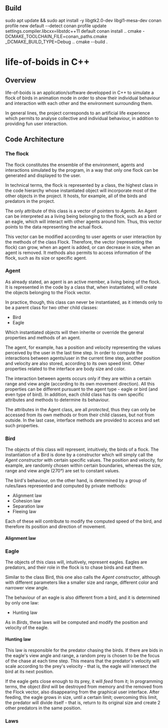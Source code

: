 ## Build

sudo apt update && sudo apt install -y libgtk2.0-dev libgl1-mesa-dev
conan profile new default --detect
conan profile update settings.compiler.libcxx=libstdc++11 default
conan install ..
cmake -DCMAKE_TOOLCHAIN_FILE=conan_paths.cmake _DCMAKE_BUILD_TYPE=Debug ..
cmake --build .

# life-of-boids in C++

## Overview

life-of-boids is an application/software developped in C++ to simulate a flock of birds in animation mode in order to show their individual behaviour and interaction with each other and the environment surrounding them.

In general lines, the project corresponds to an artificial life experience which permits to analyse collective and individual behaviour, in addition to providing fun user interaction.


## Code Architecture

### The flock

The flock constitutes the ensemble of the environment, agents and interactions simulated by the program, in a way that only one flock can be generated and displayed to the user.

In technical terms, the flock is represented by a class, the highest class in the code hierarchy whose instantiated object will incorporate most of the other objects in the project. It hosts, for example, all of the birds and predators in the project.

The only attribute of this class is a vector of pointers to *Agents*. An Agent can be interpreted as a living being belonging to the flock, such as a bird or an eagle, which will interact with other agents around him. Thus, this vector points to the data representing the actual flock.

This vector can be modified according to user agents or user interaction by the methods of the class Flock. Therefore, the vector (representing the flock) can grow, when an agent is added, or can decrease in size, when an agent is removed. It methods also permits to access information of the flock, such as its size or specific agent.

### Agent

As already stated, an agent is an active member, a living being of the flock. It is represented in the code by a class that, when instantiated, will create the objects belonging to the Flock vector.

In practice, though, this class can never be instantiated, as it intends only to be a parent class for two other child classes:

- Bird
- Eagle

Which instantiated objects will then inherite or override the general properties and methods of an agent.

The agent, for example, has a position and velocity representing the values perceived by the user in the last time step. In order to compute the interactions between agents/user in the current time step, another position and velocity are also stored, according to its own speed limit. Other properties related to the interface are body size and color.

The interaction between agents occurs only if they are within a certain range and view angle (according to its own movement direction). All this properties can be different pursuant to the agent type - eagle or bird (and even type of bird). In addition, each child class has its own specific attributes and methods to determine its behaviour.

The attributes in the Agent class, are all *protected*, thus they can only be accessed from its own methods or from their child classes, but not from outside. In the last case, interface methods are provided to access and set such properties.

### Bird

The objects of this class will represent, intuitively, the birds of a flock. The instantiation of a Bird is done by a constructor which will simply call the *Agent constructor* with certain specific values. The position and velocity, for example, are randomly chosen within certain boundaries, whereas the size, range and view angle (270°) are set to constant values.

The bird's behaviour, on the other hand, is determined by a group of rules/laws represented and computed by private methods:

* Alignment law
* Cohesion law
* Separation law
* Fleeing law

Each of these will contribute to modify the computed speed of the bird, and therefore its position and direction of movement.

#### Alignment law

### Eagle

The objects of this class will, intuitively, represent eagles. Eagles are predators, and their role in the flock is to chase birds and eat them.

Similar to the class Bird, this one also calls the *Agent constructor*, although with different parameters like a smaller size and range, different color and narrower view angle.

The behaviour of an eagle is also different from a bird, and it is determined by only one law:

*  Hunting law

As in *Birds*, these laws will be computed and modify the position and velocity of the eagle.

#### Hunting law

This law is responsible for the predator chasing the birds. If there are bids in the eagle's view angle and range, a random prey is chosen to be the focus of the chase at each time step. This means that the predator's velocity will scale according to the prey's velocity - that is, the eagle will intersect the bird at its next position.

If the eagle gets close enough to its prey, it will *feed* from it; In programming terms, the object *Bird* will be destroyed from memory and the removed from the Flock vector, also disappearing from the graphical user interface. After feeding, the eagle grows in size, until a certain limit; overcoming this limit, the predator will divide itself - that is, return to its original size and create 2 other predators in the same position.   

### Laws
